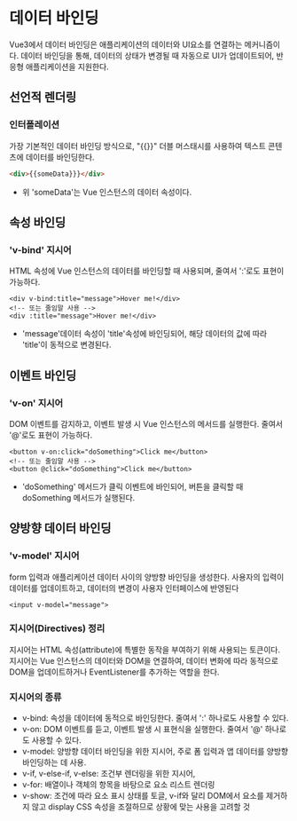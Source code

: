 # 데이터 바인딩
Vue3에서 데이터 바인딩은 애플리케이션의 데이터와 UI요소를 연결하는 메커니즘이다. 
데이터 바인딩을 통해, 데이터의 상태가 변경될 때 자동으로 UI가 업데이트되어, 
반응형 애플리케이션을 지원한다. 

## 선언적 렌더링
### 인터폴레이션
가장 기본적인 데이터 바인딩 방식으로, "{{}}" 더블 머스태시를 사용하여 텍스트 콘텐츠에 데이터를 바인딩한다.
```html
<div>{{someData}}}</div>
```
* 위 'someData'는 Vue 인스턴스의 데이터 속성이다.

## 속성 바인딩
### 'v-bind' 지시어
HTML 속성에 Vue 인스턴스의 데이터를 바인딩할 때 사용되며, 줄여서 ':'로도 표현이 가능하다.
```vue
<div v-bind:title="message">Hover me!</div>
<!-- 또는 줄임말 사용 -->
<div :title="message">Hover me!</div>
```
* 'message'데이터 속성이 'title'속성에 바인딩되어, 해당 데이터의 값에 따라 'title'이 동적으로 변경된다.

## 이벤트 바인딩 
### 'v-on' 지시어
DOM 이벤트를 감지하고, 이벤트 발생 시 Vue 인스턴스의 메서드를 실행한다. 줄여서 '@'로도 표현이 가능하다.
```vue
<button v-on:click="doSomething">Click me</button>
<!-- 또는 줄임말 사용 -->
<button @click="doSomething">Click me</button>
```
* 'doSomething' 메서드가 클릭 이벤트에 바인되어, 버튼을 클릭할 때 doSomething 메서드가 실행된다.

## 양방향 데이터 바인딩
### 'v-model' 지시어
form 입력과 애플리케이션 데이터 사이의 양방향 바인딩을 생성한다. 사용자의 입력이 데이터를 업데이트하고, 
데이터의 변경이 사용자 인터페이스에 반영된다
```vue
<input v-model="message">
```


### 지시어(Directives) 정리 
지시어는 HTML 속성(attribute)에 특별한 동작을 부여하기 위해 사용되는 토큰이다.
지시어는 Vue 인스턴스의 데이터와 DOM을 연결하여, 데이터 변화에 따라 동적으로 DOM을 업데이트하거나 EventListener를 추가하는 역할을 한다.

### 지시어의 종류
* v-bind: 속성을 데이터에 동적으로 바인딩한다. 줄여서 ':' 하나로도 사용할 수 있다.
* v-on: DOM 이벤트를 듣고, 이벤트 발생 시 표현식을 실행한다. 줄여서 '@' 하나로도 사용할 수 있다.
* v-model: 양방향 데이터 바인딩을 위한 지시어, 주로 폼 입력과 앱 데이터를 양방향 바인딩하는 데 사용.
* v-if, v-else-if, v-else: 조건부 렌더링을 위한 지시어,
* v-for: 배열이나 객체의 항목을 바탕으로 요소 리스트 렌더링
* v-show: 조건에 따라 요소 표시 상태를 토글, v-if와 달리 DOM에서 요소를 제거하지 않고 display CSS 속성을 조절하므로 상황에 맞는 사용을 고려할 것
